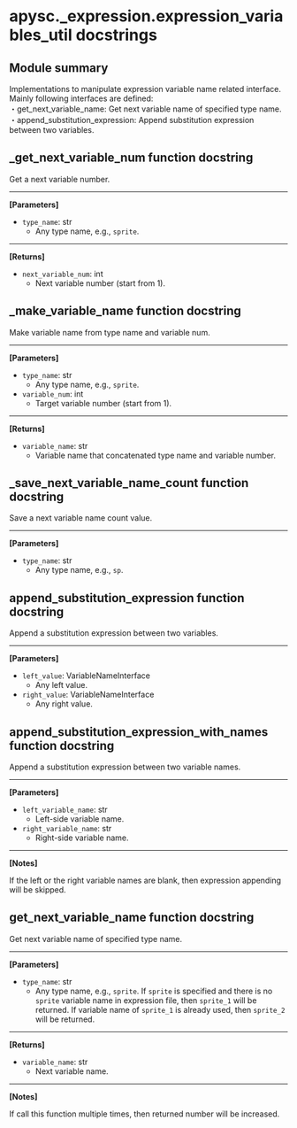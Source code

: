 # apysc._expression.expression_variables_util docstrings

## Module summary

Implementations to manipulate expression variable name related interface. Mainly following interfaces are defined: <br>・get_next_variable_name: Get next variable name of specified type name. <br>・append_substitution_expression: Append substitution expression between two variables.

## _get_next_variable_num function docstring

Get a next variable number.<hr>

**[Parameters]**

- `type_name`: str
  - Any type name, e.g., `sprite`.

<hr>

**[Returns]**

- `next_variable_num`: int
  - Next variable number (start from 1).

## _make_variable_name function docstring

Make variable name from type name and variable num.<hr>

**[Parameters]**

- `type_name`: str
  - Any type name, e.g., `sprite`.
- `variable_num`: int
  - Target variable number (start from 1).

<hr>

**[Returns]**

- `variable_name`: str
  - Variable name that concatenated type name and variable number.

## _save_next_variable_name_count function docstring

Save a next variable name count value.<hr>

**[Parameters]**

- `type_name`: str
  - Any type name, e.g., `sp`.

## append_substitution_expression function docstring

Append a substitution expression between two variables.<hr>

**[Parameters]**

- `left_value`: VariableNameInterface
  - Any left value.
- `right_value`: VariableNameInterface
  - Any right value.

## append_substitution_expression_with_names function docstring

Append a substitution expression between two variable names.<hr>

**[Parameters]**

- `left_variable_name`: str
  - Left-side variable name.
- `right_variable_name`: str
  - Right-side variable name.

<hr>

**[Notes]**

If the left or the right variable names are blank, then expression appending will be skipped.

## get_next_variable_name function docstring

Get next variable name of specified type name.<hr>

**[Parameters]**

- `type_name`: str
  - Any type name, e.g., `sprite`. If `sprite` is specified and there is no `sprite` variable name in expression file, then `sprite_1` will be returned. If variable name of `sprite_1` is already used, then `sprite_2` will be returned.

<hr>

**[Returns]**

- `variable_name`: str
  - Next variable name.

<hr>

**[Notes]**

If call this function multiple times, then returned number will be increased.